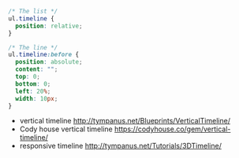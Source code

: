```css
/* The list */
ul.timeline {
  position: relative;
}

/* The line */
ul.timeline:before {
  position: absolute;
  content: "";
  top: 0;
  bottom: 0;
  left: 20%;
  width: 10px;
}
```

- vertical timeline http://tympanus.net/Blueprints/VerticalTimeline/
- Cody house vertical timeline https://codyhouse.co/gem/vertical-timeline/
- responsive timeline http://tympanus.net/Tutorials/3DTimeline/
